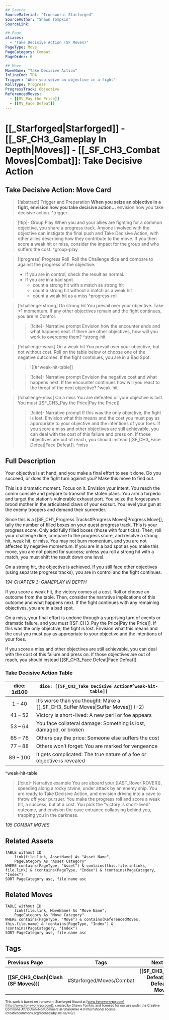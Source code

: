 ```yaml
---
## Source
SourceMaterial: "Ironsworn: Starforged"
SourceAuthor: "Shawn Tompkin"
SourceLink: 

## Page
aliases:
  - "Take Decisive Action (SF Moves)"
PageType: Move
PageCategory: Combat
PageOrder: 6

## Move
MoveName: "Take Decisive Action"
InlineCmd: TDA
Trigger: "When you seize an objective in a fight"
RollType: Progress
ProgressTrack: Objective
ReferencedMoves: 
  - [[MV_Pay the Price]]
  - [[MV_Face Defeat]]
---
```

# [[_Starforged|Starforged]] - [[_SF_CH3_Gameplay In Depth|Moves]] - [[_SF_CH3_Combat Moves|Combat]]: Take Decisive Action
## Take Decisive Action: Move Card
>[!abstract]  Trigger and Preparation
>**When you seize an objective in a fight, envision how you take decisive action...** envision how you take decisive action. ^trigger

> [!tip]- Group Play
> When you and your allies are fighting for a common objective, you share a progress track. Anyone involved with the objective can instigate the final push and Take Decisive Action, with other allies describing how they contribute to the move. If you then score a weak hit or miss, consider the impact for the group and who suffers the cost. ^group-play

> [!progress] Progress Roll
>  Roll the Challenge dice and compare to against the progress of the objective.
> - If you are in control, check the result as normal. 
> - If you are in a bad spot
> 	- count a strong hit with a match as strong hit
> 	- count a strong hit without a match as a weak hit
> 	- count a weak hit as a miss ^progress-roll

> [!challenge-strong] On strong hit
> You prevail over your objective. Take +1 momentum. 
> If any other objectives remain and the fight continues, you are In Control.
> > [!cite]- Narrative prompt
> > Envision how the encounter ends and what happens next.  If there are other objectives, how will you work to overcome them? ^strong-hit

> [!challenge-weak] On a weak hit
>  You prevail over your objective, but not without cost. Roll on the table below or choose one of the negative outcomes. 
>  If the fight continues, you are in a Bad Spot.
>  >![[#^weak-hit-table]]
> 
> > [!cite]- Narrative prompt
> > Envision the negative cost and what happens next.  If the encounter continues how will you react to the threat of the next objective? ^weak-hit

> [!challenge-miss] On a miss
> You are defeated or your objective is lost.  You must [[SF_CH3_Pay the Price|Pay the Price]]
> > [!cite]- Narrative prompt
> > If this was the only objective, the fight is lost. Envision what this means and the cost you must pay as appropriate to your objective and the intentions of your foes. 
> > If you score a miss and other objectives are still achievable, you can deal with the cost of this failure and press on. 
> > 	If those objectives are out of reach, you should instead [[SF_CH3_Face Defeat|Face Defeat]].  ^miss

## Full Description
Your objective is at hand, and you make a final effort to see it done. Do you succeed, or does the fight turn against you? Make this move to find out. 

This is a dramatic moment. Focus on it. Envision your intent. You reach the comm console and prepare to transmit the stolen plans. You arm a torpedo and target the station’s vulnerable exhaust port. You seize the forgespawn brood mother in the articulated claws of your exosuit. You level your gun at the enemy troopers and demand their surrender. 

Since this is a [[SF_CH1_Progress Tracks#Progress Moves|Progress Move]], tally the number of filled boxes on your quest progress track. This is your progress score. Only add fully filled boxes (those with four ticks). Then, roll your challenge dice, compare to the progress score, and resolve a strong hit, weak hit, or miss. You may not burn momentum, and you are not affected by negative momentum. If you are in a bad spot as you make this move, you are not poised for success; unless you roll a strong hit with a match, you must shift the result down one level. 

On a strong hit, the objective is achieved. If you still face other objectives (using separate progress tracks), you are in control and the fight continues.

*194 CHAPTER 3: GAMEPLAY IN DEPTH*

If you score a weak hit, the victory comes at a cost. Roll or choose an outcome from the table. Then, consider the narrative implications of this outcome and what happens next. If the fight continues with any remaining objectives, you are in a bad spot. 

On a miss, your final effort is undone through a surprising turn of events or dramatic failure, and you must [[SF_CH3_Pay the Price|Pay the Price]]. If this was the only objective, the fight is lost. Envision what this means and the cost you must pay as appropriate to your objective and the intentions of your foes.

If you score a miss and other objectives are still achievable, you can deal with the cost of this failure and press on. If those objectives are out of reach, you should instead [[SF_CH3_Face Defeat|Face Defeat]]. 

### Take Decisive Action Table
| dice: 1d100 | `dice: [[SF_CH3_Take Decisive Action#^weak-hit-table]]` |
| :---: | --- |
| 1 – 40 | It’s worse than you thought: Make a [[_SF_CH3_Suffer Moves\|Suffer Moves]] (-2) |
| 41 – 52 | Victory is short-lived: A new peril or foe appears |
| 53 – 64 | You face collateral damage: Something is lost, damaged, or broken |
| 65 – 76 | Others pay the price: Someone else suffers the cost |
| 77 – 88 | Others won’t forget: You are marked for vengeance |
| 89 – 100 | It gets complicated: The true nature of a foe or objective is revealed |
^weak-hit-table

> [!cite]- Narrative example
> You are aboard your [[AST_Rover|ROVER]], speeding along a rocky ravine, under attack by an enemy ship. You are ready to Take Decisive Action, and envision driving into a cave to throw off your pursuer. You make the progress roll and score a weak hit, a success, but at a cost. You pick the “victory is short-lived” outcome, and envision the cave entrance collapsing behind you, trapping you in the darkness. 

*195 COMBAT MOVES*

## Related Assets
```dataview
TABLE without ID
	link(file.link, AssetName) As "Asset Name",
	PageCategory As "Asset Category"
WHERE contains(PageType, "Asset") & contains(this.file.inlinks, file.link) & !contains(PageType, "Index") & !contains(PageCategory, "Index")
SORT PageCategory asc, file.name asc
```

## Related Moves
```dataview
TABLE without ID
	link(file.link, MoveName) As "Move Name",
	PageCategory As "Move Category"
WHERE contains(PageType, "Move") & contains(ReferencedMoves, this.file.name) & !contains(PageType, "Index") & !contains(PageCategory, "Index")
SORT PageCategory asc, file.name asc
```

## Tags
| Previous Page | Tags | Next Page |
|:--- |:---:| ---:|
| **[[SF_CH3_Clash\|Clash (SF Moves)]]** | #Starforged/Moves/Combat | **[[SF_CH3_Face Defeat\|Face Defeat (SF Moves)]]** |

<font size=-2>This work is based on Ironsworn: Starforged (found at [www.ironswornrpg.com](http://www.ironswornrpg.com)), created by Shawn Tomkin, and licensed for our use under the Creative Commons Attribution-NonCommercial-ShareAlike 4.0 International license  (creativecommons.org/licenses/by-nc-sa/4.0/).</font>
